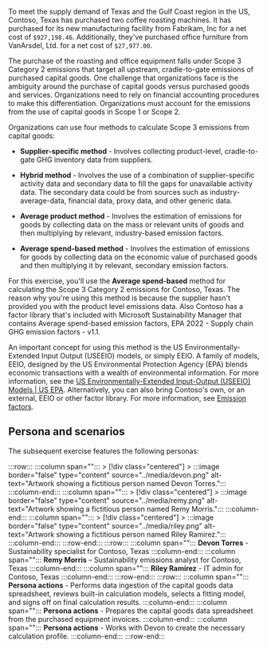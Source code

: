 To meet the supply demand of Texas and the Gulf Coast region in the US, Contoso, Texas has purchased two coffee roasting machines. It has purchased for its new manufacturing facility from Fabrikam, Inc for a net cost of `$927,198.46`. Additionally, they've purchased office furniture from VanArsdel, Ltd. for a net cost of `$27,977.00`. 

The purchase of the roasting and office equipment falls under Scope 3 Category 2 emissions that target all upstream, cradle-to-gate emissions of purchased capital goods. One challenge that organizations face is the ambiguity around the purchase of capital goods versus purchased goods and services. Organizations need to rely on financial accounting procedures to make this differentiation. Organizations must account for the emissions from the use of capital goods in Scope 1 or Scope 2.

Organizations can use four methods to calculate Scope 3 emissions from capital goods:

- **Supplier-specific method** - Involves collecting product-level, cradle-to-gate GHG inventory data from suppliers.

- **Hybrid method** - Involves the use of a combination of supplier-specific activity data and secondary data to fill the gaps for unavailable activity data. The secondary data could be from sources such as industry-average-data, financial data, proxy data, and other generic data.

- **Average product method** - Involves the estimation of emissions for goods by collecting data on the mass or relevant units of goods and then multiplying by relevant, industry-based emission factors. 

- **Average spend-based method** - Involves the estimation of emissions for goods by collecting data on the economic value of purchased goods and then multiplying it by relevant, secondary emission factors. 

For this exercise, you'll use the **Average spend-based** method for calculating the Scope 3 Category 2 emissions for Contoso, Texas. The reason why you're using this method is because the supplier hasn't provided you with the product level emissions data. Also Contoso has a factor library that's included with Microsoft Sustainability Manager that contains Average spend-based emission factors, EPA 2022 - Supply chain GHG emission factors - v1.1. 

An important concept for using this method is the US Environmentally-Extended Input Output (USEEIO) models, or simply EEIO. A family of models, EEIO, designed by the US Environmental Protection Agency (EPA) blends economic transactions with a wealth of environmental information. For more information, see the [US Environmentally-Extended Input-Output (USEEIO) Models | US EPA](https://www.epa.gov/land-research/us-environmentally-extended-input-output-useeio-models/?azure-portal=true). Alternatively, you can also bring Contoso's own, or an external, EEIO or other factor library. For more information, see [Emission factors](/industry/sustainability/calculate-emission-factors?azure-portal=true#custom-emission-factors).

## Persona and scenarios

The subsequent exercise features the following personas:

:::row:::
   :::column span="":::
      > [!div class="centered"]
      > :::image border="false" type="content" source="../media/devon.png" alt-text="Artwork showing a fictitious person named Devon Torres.":::
   :::column-end:::
   :::column span="":::
      > [!div class="centered"]
      > :::image border="false" type="content" source="../media/remy.png" alt-text="Artwork showing a fictitious person named Remy Morris.":::
   :::column-end:::
   :::column span="":::
      > [!div class="centered"]
      > :::image border="false" type="content" source="../media/riley.png" alt-text="Artwork showing a fictitious person named Riley Ramirez.":::
   :::column-end:::
:::row-end:::
:::row:::
   :::column span="":::
      **Devon Torres** - Sustainability specialist for Contoso, Texas
   :::column-end:::
   :::column span="":::
      **Remy Morris** – Sustainability emissions analyst for Contoso, Texas
   :::column-end:::
   :::column span="":::
      **Riley Ramirez** - IT admin for Contoso, Texas
   :::column-end:::
:::row-end:::
:::row:::
   :::column span="":::
      **Persona actions** - Performs data ingestion of the capital goods data spreadsheet, reviews built-in calculation models, selects a fitting model, and signs off on final calculation results.
   :::column-end:::
   :::column span="":::
      **Persona actions** - Prepares the capital goods data spreadsheet from the purchased equipment invoices.
   :::column-end:::
   :::column span="":::
      **Persona actions** - Works with Devon to create the necessary calculation profile.
   :::column-end:::
:::row-end:::
